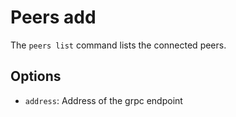 # Peers add

The ```peers list``` command lists the connected peers.

## Options

- ```address```: Address of the grpc endpoint